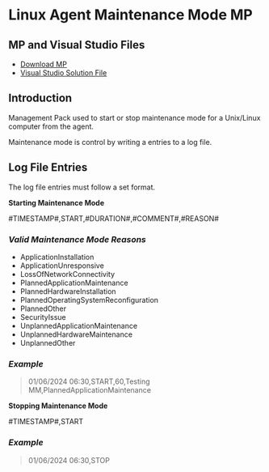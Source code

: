 # Linux Agent Maintenance Mode MP

## MP and Visual Studio Files
* [Download MP](MPS/Linux.Agent.Maintenance.Mode.mp)
* [Visual Studio Solution File](Linux.Agent.Maintenance.Mode/)

## Introduction

Management Pack used to start or stop maintenance mode for a Unix/Linux computer from the agent.

Maintenance mode is control by writing a entries to a log file.   

## Log File Entries

The log file entries must follow a set format. 

**Starting Maintenance Mode**

#TIMESTAMP#,START,#DURATION#,#COMMENT#,#REASON#

### _Valid Maintenance Mode Reasons_

* ApplicationInstallation
* ApplicationUnresponsive
* LossOfNetworkConnectivity
* PlannedApplicationMaintenance
* PlannedHardwareInstallation
* PlannedOperatingSystemReconfiguration
* PlannedOther
* SecurityIssue
* UnplannedApplicationMaintenance
* UnplannedHardwareMaintenance
* UnplannedOther

### _Example_
>01/06/2024 06:30,START,60,Testing MM,PlannedApplicationMaintenance

**Stopping Maintenance Mode**

#TIMESTAMP#,START

### _Example_
>01/06/2024 06:30,STOP